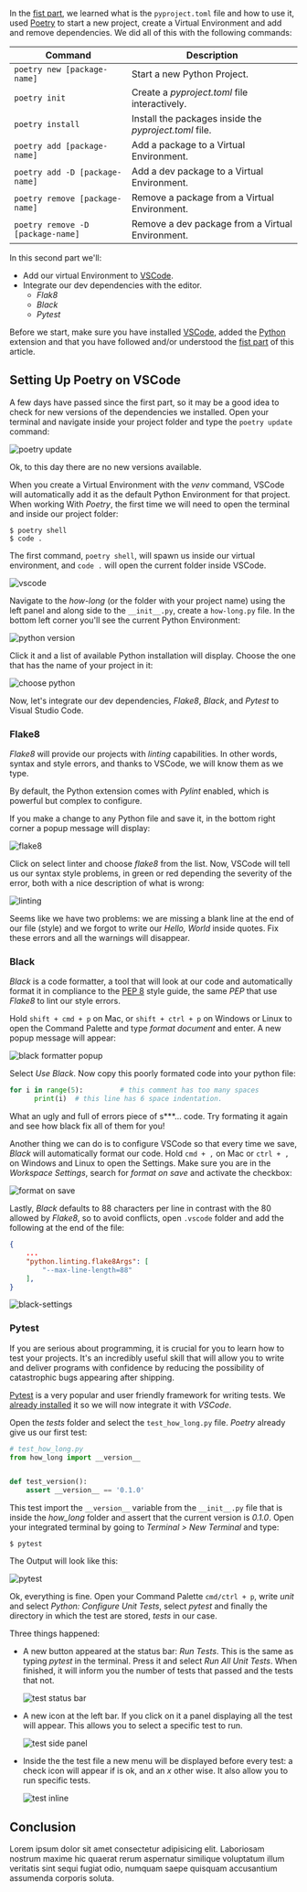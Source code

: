 In the [fist part](https://www.pythoncheatsheet.org/blog/python-projects-with-poetry-and-vscode-part-1), we learned what is the `pyproject.toml` file and how to use it, used [Poetry](https://poetry.eustace.io/) to start a new project, create a Virtual Environment and add and remove dependencies. We did all of this with the following commands:

| Command                           | Description                                            |
| --------------------------------- | ------------------------------------------------------ |
| `poetry new [package-name]`       | Start a new Python Project.                            |
| `poetry init`                     | Create a *pyproject.toml* file interactively.          |
| `poetry install`                  | Install the packages inside the *pyproject.toml* file. |
| `poetry add [package-name]`       | Add a package to a Virtual Environment.                |
| `poetry add -D [package-name]`    | Add a dev package to a Virtual Environment.            |
| `poetry remove [package-name]`    | Remove a package from a Virtual Environment.           |
| `poetry remove -D [package-name]` | Remove a dev package from a Virtual Environment.       |

In this second part we'll:

- Add our virtual Environment to [VSCode](https://code.visualstudio.com/).
- Integrate our dev dependencies with the editor.
  - *Flak8*
  - *Black*
  - *Pytest*

Before we start, make sure you have installed [VSCode](https://code.visualstudio.com/), added the [Python](https://marketplace.visualstudio.com/itemdetails?itemName=ms-python.python) extension and that you have followed and/or understood the [fist part](https://www.pythoncheatsheet.org/blog/python-projects-with-poetry-and-vscode-part-1) of this article.

## Setting Up Poetry on VSCode

A few days have passed since the first part, so it may be a good idea to check for new versions of the dependencies we installed. Open your terminal and navigate inside your project folder and type the `poetry update` command:

![poetry update](img/update.png)

Ok, to this day there are no new versions available.

When you create a Virtual Environment with the *venv* command, VSCode will automatically add it as the default Python Environment for that project. When working With *Poetry*, the first time we will need to open the terminal and inside our project folder:

```
$ poetry shell
$ code .
```

The first command, `poetry shell`, will spawn us inside our virtual environment, and `code .` will open the current folder inside VSCode.

![vscode](img/vscode.png)

Navigate to the *how-long* (or the folder with your project name) using the left panel and along side to the `__init__.py`, create a `how-long.py` file. In the bottom left corner you'll see the current Python Environment:

![python version](img/python-code.png)

Click it and a list of available Python installation will display. Choose the one that has the name of your project in it:

![choose python](img/choose-environment.png)

Now, let's integrate our dev dependencies, *Flake8*, *Black*, and *Pytest* to Visual Studio Code.

### Flake8

*Flake8* will provide our projects with *linting* capabilities. In other words, syntax and style errors, and thanks to VSCode, we will know them as we type.

By default, the Python extension comes with *Pylint* enabled, which is powerful but complex to configure.

If you make a change to any Python file and save it, in the bottom right corner a popup message will display:

![flake8](img/select-linter.png)

Click on select linter and choose *flake8* from the list. Now, VSCode will tell us our syntax style problems, in green or red depending the severity of the error, both with a nice description of what is wrong:

![linting](img/linting.png)

Seems like we have two problems: we are missing a blank line at the end of our file (style) and we forgot to write our *Hello, World* inside quotes. Fix these errors and all the warnings will disappear.

### Black

*Black* is a code formatter, a tool that will look at our code and automatically format it in compliance to the [PEP 8](https://www.python.org/dev/peps/pep-0008/) style guide, the same *PEP* that use *Flake8* to lint our style errors.

Hold `shift + cmd + p` on Mac, or `shift + ctrl + p` on Windows or Linux to open the Command Palette and type *format document* and enter. A new popup message will appear:

![black formatter popup](img/format-popup.png)

Select *Use Black*. Now copy this poorly formated code into your python file:

```python
for i in range(5):         # this comment has too many spaces
      print(i)  # this line has 6 space indentation.
```

What an ugly and full of errors piece of s***... code. Try formating it again and see how black fix all of them for you!

Another thing we can do is to configure VSCode so that every time we save, *Black* will automatically format our code. Hold `cmd + ,` on Mac or `ctrl + ,` on Windows and Linux to open the Settings. Make sure you are in the *Workspace Settings*, search for *format on save* and activate the checkbox:

![format on save](img/format-on-save.png)

Lastly, *Black* defaults to 88 characters per line in contrast with the 80 allowed by *Flake8*, so to avoid conflicts, open `.vscode` folder and add the following at the end of the file:

```json
{
    ...
    "python.linting.flake8Args": [
        "--max-line-length=88"
    ],
}
```

![black-settings](img/black-settings.png)

### Pytest

If you are serious about programming, it is crucial for you to learn how to test your projects. It's an incredibly useful skill that will allow you to write and deliver programs with confidence by reducing the possibility of catastrophic bugs appearing after shipping.

[Pytest](https://docs.pytest.org/en/latest/) is a very popular and user friendly framework for writing tests. We [already installed](https://www.pythoncheatsheet.org/blog/python-projects-with-poetry-and-vscode-part-1#Dependency-Management) it so we will now integrate it with *VSCode*.

Open the *tests* folder and select the `test_how_long.py` file. *Poetry* already give us our first test:

```python
# test_how_long.py
from how_long import __version__


def test_version():
    assert __version__ == '0.1.0'
```

This test import the `__version__` variable from the `__init__.py` file that is inside the *how_long* folder and assert that the current version is *0.1.0*. Open your integrated terminal by going to *Terminal > New Terminal* and type:

```
$ pytest
```

The Output will look like this:

![pytest](img/pytest-terminal.png)

Ok, everything is fine. Open your Command Palette `cmd/ctrl + p`, write *unit* and select *Python: Configure Unit Tests*, select *pytest* and finally the directory in which the test are stored, *tests* in our case.

Three things happened:

- A new button appeared at the status bar: *Run Tests*. This is the same as typing *pytest* in the terminal. Press it and select *Run All Unit Tests*. When finished, it will inform you the number of tests that passed and the tests that not.

    ![test status bar](img/test-statusbar.png)

- A new icon at the left bar. If you click on it a panel displaying all the test will appear. This allows you to select a specific test to run.

    ![test side panel](img/test-side-panel.png)

- Inside the the test file a new menu will be displayed before every test: a check icon will appear if is ok, and an *x* other wise. It also allow you to run specific tests.

    ![test inline](img/test-inline.png)

## Conclusion

Lorem ipsum dolor sit amet consectetur adipisicing elit. Laboriosam nostrum maxime hic quaerat rerum aspernatur similique voluptatum illum veritatis sint sequi fugiat odio, numquam saepe quisquam accusantium assumenda corporis soluta.